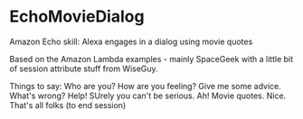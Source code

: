 # EchoMovieDialog
Amazon Echo skill: Alexa engages in a dialog using movie quotes

Based on the Amazon Lambda examples - mainly SpaceGeek with a little bit of session attribute stuff from WiseGuy.

Things to say:
Who are you?
How are you feeling?
Give me some advice.
What's wrong?
Help!
SUrely you can't be serious.
Ah! Movie quotes. Nice.
That's all folks (to end session)
